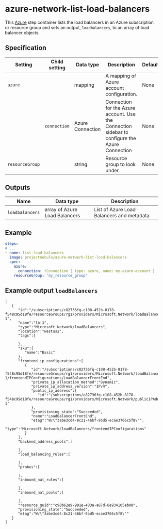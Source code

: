 # azure-network-list-load-balancers

This [Azure](https://azure.microsoft.com/en-us/services/load-balancer/) step container lists the load 
balancers in an Azure subscription or resource group and sets an output, `loadbalancers`, to an array of 
load balancer objects.

## Specification

| Setting | Child setting | Data type | Description | Default | Required |
|---------|---------------|-----------|-------------|---------|----------|
| `azure` || mapping | A mapping of Azure account configuration. | None | True |
|| `connection` | Azure Connection | Connection for the Azure account. Use the Connection sidebar to configure the Azure Connection | None | True |
| `resourceGroup` || string | Resource group to look under | None | False | 

## Outputs

| Name | Data type | Description |
|------|-----------|-------------|
| `loadbalancers` | array of Azure Load Balancers | List of Azure Load Balancers and metadata. |

## Example

```yaml
steps:
# ...
- name: list-load-balancers
  image: projectnebula/azure-network-list-load-balancers
  spec:
    azure:
      connection: !Connection { type: azure, name: my-azure-account }
    resourceGroup: 'my_resource_group' 
```

## Example output `loadBalancers`

```
[
   {
      "id":"/subscriptions/c82736fq-c108-452b-8178-f548c95d18fe/resourceGroups/rg1/providers/Microsoft.Network/loadBalancers/lb-1",
      "name":"lb-1",
      "type":"Microsoft.Network/loadBalancers",
      "location":"westus2",
      "tags":{

      },
      "sku":{
         "name":"Basic"
      },
      "frontend_ip_configurations":[
         {
            "id":"/subscriptions/c82736fq-c108-452b-8178-f548c95d18fe/resourceGroups/rg1/providers/Microsoft.Network/loadBalancers/lb-1/frontendIPConfigurations/LoadBalancerFrontEnd",
            "private_ip_allocation_method":"Dynamic",
            "private_ip_address_version":"IPv4",
            "public_ip_address":{
               "id":"/subscriptions/c82736fq-c108-452b-8178-f548c95d18fe/resourceGroups/rg1/providers/Microsoft.Network/publicIPAddresses/ip-1"
            },
            "provisioning_state":"Succeeded",
            "name":"LoadBalancerFrontEnd",
            "etag":"W/\"3abe3cd4-8c21-46bf-9bd5-ecae3766c5f8\"",
            "type":"Microsoft.Network/loadBalancers/frontendIPConfigurations"
         }
      ],
      "backend_address_pools":[

      ],
      "load_balancing_rules":[

      ],
      "probes":[

      ],
      "inbound_nat_rules":[

      ],
      "inbound_nat_pools":[

      ],
      "resource_guid":"c98b62e9-991e-483a-a87d-8e934105eb08",
      "provisioning_state":"Succeeded",
      "etag":"W/\"3abe3cd4-8c21-46bf-9bd5-ecae3766c5f8\""
   }
]
```

